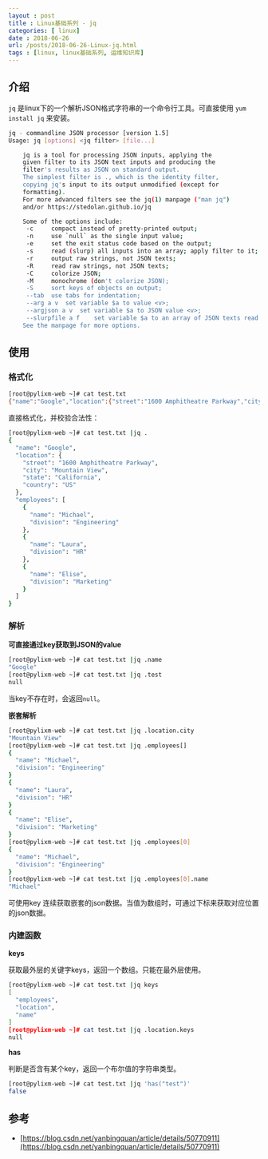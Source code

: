 ```yaml
---
layout : post
title : Linux基础系列 - jq
categories: [ linux] 
date : 2018-06-26
url: /posts/2018-06-26-Linux-jq.html 
tags : [linux, linux基础系列, 运维知识库]
---
```


## 介绍 

`jq` 是linux下的一个解析JSON格式字符串的一个命令行工具。可直接使用 `yum install jq` 来安装。
<!-- more -->
```bash
jq - commandline JSON processor [version 1.5]
Usage: jq [options] <jq filter> [file...]

	jq is a tool for processing JSON inputs, applying the
	given filter to its JSON text inputs and producing the
	filter's results as JSON on standard output.
	The simplest filter is ., which is the identity filter,
	copying jq's input to its output unmodified (except for
	formatting).
	For more advanced filters see the jq(1) manpage ("man jq")
	and/or https://stedolan.github.io/jq

	Some of the options include:
	 -c		compact instead of pretty-printed output;
	 -n		use `null` as the single input value;
	 -e		set the exit status code based on the output;
	 -s		read (slurp) all inputs into an array; apply filter to it;
	 -r		output raw strings, not JSON texts;
	 -R		read raw strings, not JSON texts;
	 -C		colorize JSON;
	 -M		monochrome (don't colorize JSON);
	 -S		sort keys of objects on output;
	 --tab	use tabs for indentation;
	 --arg a v	set variable $a to value <v>;
	 --argjson a v	set variable $a to JSON value <v>;
	 --slurpfile a f	set variable $a to an array of JSON texts read from <f>;
	See the manpage for more options.
```

## 使用 

### 格式化 

```bash 
[root@pylixm-web ~]# cat test.txt
{"name":"Google","location":{"street":"1600 Amphitheatre Parkway","city":"Mountain View","state":"California","country":"US"},"employees":[{"name":"Michael","division":"Engineering"},{"name":"Laura","division":"HR"},{"name":"Elise","division":"Marketing"}]}
```

直接格式化，并校验合法性：

```bash
[root@pylixm-web ~]# cat test.txt |jq .
{
  "name": "Google",
  "location": {
    "street": "1600 Amphitheatre Parkway",
    "city": "Mountain View",
    "state": "California",
    "country": "US"
  },
  "employees": [
    {
      "name": "Michael",
      "division": "Engineering"
    },
    {
      "name": "Laura",
      "division": "HR"
    },
    {
      "name": "Elise",
      "division": "Marketing"
    }
  ]
}
```

### 解析 

**可直接通过key获取到JSON的value**

```bash
[root@pylixm-web ~]# cat test.txt |jq .name
"Google"
[root@pylixm-web ~]# cat test.txt |jq .test
null
```

当key不存在时，会返回`null`。

**嵌套解析**

```bash
[root@pylixm-web ~]# cat test.txt |jq .location.city
"Mountain View"
[root@pylixm-web ~]# cat test.txt |jq .employees[]
{
  "name": "Michael",
  "division": "Engineering"
}
{
  "name": "Laura",
  "division": "HR"
}
{
  "name": "Elise",
  "division": "Marketing"
}
[root@pylixm-web ~]# cat test.txt |jq .employees[0]
{
  "name": "Michael",
  "division": "Engineering"
}
[root@pylixm-web ~]# cat test.txt |jq .employees[0].name
"Michael"
```

可使用key 连续获取嵌套的json数据。当值为数组时，可通过下标来获取对应位置的json数据。

### 内建函数

**keys**

获取最外层的关键字keys，返回一个数组。只能在最外层使用。

```bash
[root@pylixm-web ~]# cat test.txt |jq keys
[
  "employees",
  "location",
  "name"
]
[root@pylixm-web ~]# cat test.txt |jq .location.keys
null
```

**has**

判断是否含有某个key，返回一个布尔值的字符串类型。

```bash
[root@pylixm-web ~]# cat test.txt |jq 'has("test")'
false
```


## 参考 

- [https://blog.csdn.net/yanbingquan/article/details/50770911](https://blog.csdn.net/yanbingquan/article/details/50770911)